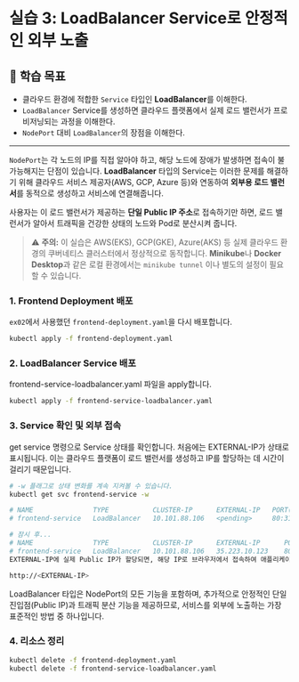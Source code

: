 # 실습 3: LoadBalancer Service로 안정적인 외부 노출

## 🎯 학습 목표

-   클라우드 환경에 적합한 `Service` 타입인 **LoadBalancer**를 이해한다.
-   `LoadBalancer` Service를 생성하면 클라우드 플랫폼에서 실제 로드 밸런서가 프로비저닝되는 과정을 이해한다.
-   `NodePort` 대비 `LoadBalancer`의 장점을 이해한다.

---

`NodePort`는 각 노드의 IP를 직접 알아야 하고, 해당 노드에 장애가 발생하면 접속이 불가능해지는 단점이 있습니다. **LoadBalancer** 타입의 Service는 이러한 문제를 해결하기 위해 클라우드 서비스 제공자(AWS, GCP, Azure 등)와 연동하여 **외부용 로드 밸런서**를 동적으로 생성하고 서비스에 연결해줍니다.

사용자는 이 로드 밸런서가 제공하는 **단일 Public IP 주소**로 접속하기만 하면, 로드 밸런서가 알아서 트래픽을 건강한 상태의 노드와 Pod로 분산시켜 줍니다.

> ⚠️ **주의:** 이 실습은 AWS(EKS), GCP(GKE), Azure(AKS) 등 실제 클라우드 환경의 쿠버네티스 클러스터에서 정상적으로 동작합니다. **Minikube**나 **Docker Desktop**과 같은 로컬 환경에서는 `minikube tunnel` 이나 별도의 설정이 필요할 수 있습니다.

### 1. Frontend Deployment 배포

`ex02`에서 사용했던 `frontend-deployment.yaml`을 다시 배포합니다.

```bash
kubectl apply -f frontend-deployment.yaml
```

### 2. LoadBalancer Service 배포
frontend-service-loadbalancer.yaml 파일을 apply합니다.

```Bash
kubectl apply -f frontend-service-loadbalancer.yaml
```

### 3. Service 확인 및 외부 접속
get service 명령으로 Service 상태를 확인합니다. 처음에는 EXTERNAL-IP가 <pending> 상태로 표시됩니다. 이는 클라우드 플랫폼이 로드 밸런서를 생성하고 IP를 할당하는 데 시간이 걸리기 때문입니다.

```Bash
# -w 플래그로 상태 변화를 계속 지켜볼 수 있습니다.
kubectl get svc frontend-service -w

# NAME               TYPE           CLUSTER-IP      EXTERNAL-IP   PORT(S)        AGE
# frontend-service   LoadBalancer   10.101.88.106   <pending>     80:31234/TCP   10s

# 잠시 후...
# NAME               TYPE           CLUSTER-IP      EXTERNAL-IP      PORT(S)        AGE
# frontend-service   LoadBalancer   10.101.88.106   35.223.10.123    80:31234/TCP   2m
EXTERNAL-IP에 실제 Public IP가 할당되면, 해당 IP로 브라우저에서 접속하여 애플리케이션을 확인할 수 있습니다.

http://<EXTERNAL-IP>
```

LoadBalancer 타입은 NodePort의 모든 기능을 포함하며, 추가적으로 안정적인 단일 진입점(Public IP)과 트래픽 분산 기능을 제공하므로, 서비스를 외부에 노출하는 가장 표준적인 방법 중 하나입니다.

### 4. 리소스 정리
```Bash
kubectl delete -f frontend-deployment.yaml
kubectl delete -f frontend-service-loadbalancer.yaml
```